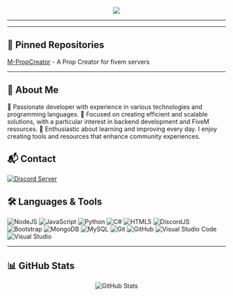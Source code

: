 <p align="center">
  <img src="https://readme-typing-svg.herokuapp.com?color=%2336BCF7&center=true&vCenter=true&lines=Hi+%2C+welcome+to+my+GitHub+page;I'm+M-Development;"></a>
</p>

---
---

## 📌 Pinned Repositories

[M-PropCreator]((https://github.com/M-DEVELOPMENT23/m_propcreator)) - A Prop Creator for fivem servers



---
## 🚀 About Me
🔹 Passionate developer with experience in various technologies and programming languages.
🔹 Focused on creating efficient and scalable solutions, with a particular interest in backend development and FiveM resources.
🔹 Enthusiastic about learning and improving every day. I enjoy creating tools and resources that enhance community experiences.

## 📬 Contact
[![Discord Server](https://img.shields.io/discord/587842272167723028?label=Join%20My%20Discord&logo=Discord&colorB=5865F2&style=for-the-badge&logoColor=white)](https://discord.com/invite/H7b8XtdJ5g)

## 🛠️ Languages & Tools

![NodeJS](https://img.shields.io/badge/node.js-%2343853D.svg?style=for-the-badge&logo=node.js&logoColor=white)
![JavaScript](https://img.shields.io/badge/javascript-%23323330.svg?style=for-the-badge&logo=javascript&logoColor=%23F7DF1E)
![Python](https://img.shields.io/badge/python-%2314354C.svg?style=for-the-badge&logo=python&logoColor=white)
![C#](https://img.shields.io/badge/c%23-%23239120.svg?style=for-the-badge&logo=c-sharp&logoColor=white)
![HTML5](https://img.shields.io/badge/html5-%23E34F26.svg?style=for-the-badge&logo=html5&logoColor=white)
![DiscordJS](https://img.shields.io/badge/discord.js-%232C3454.svg?style=for-the-badge&logo=Discord&logoColor=Blue)
![Bootstrap](https://img.shields.io/badge/bootstrap-%23563D7C.svg?style=for-the-badge&logo=bootstrap&logoColor=white)
![MongoDB](https://img.shields.io/badge/MongoDB-%234ea94b.svg?style=for-the-badge&logo=mongodb&logoColor=white)
![MySQL](https://img.shields.io/badge/mysql-%2300f.svg?style=for-the-badge&logo=mysql&logoColor=white)
![Git](https://img.shields.io/badge/git-%23F05033.svg?style=for-the-badge&logo=git&logoColor=white)
![GitHub](https://img.shields.io/badge/github-%23121011.svg?style=for-the-badge&logo=github&logoColor=white)
![Visual Studio Code](https://img.shields.io/badge/VisualStudioCode-0078d7.svg?style=for-the-badge&logo=visual-studio-code&logoColor=white)
![Visual Studio](https://img.shields.io/badge/VisualStudio-5C2D91.svg?style=for-the-badge&logo=visual-studio&logoColor=white)

---

## 📊 GitHub Stats

<p align="center">
  <img src="https://github-readme-stats.vercel.app/api?username=M-DEVELOPMENT23&show_icons=true&theme=radical&count_private=true&include_all_commits=true" alt="GitHub Stats" />
</p>



